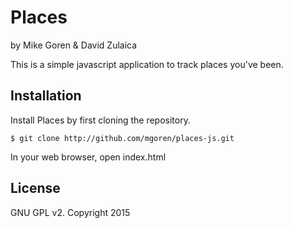 Places
======

by Mike Goren & David Zulaica

This is a simple javascript application to track places you've been.

Installation
------------

Install Places by first cloning the repository.  
```
$ git clone http://github.com/mgoren/places-js.git
```

In your web browser, open index.html

License
-------

GNU GPL v2. Copyright 2015
